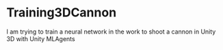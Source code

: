# Training3DCannon
I am trying to train a neural network in the work to shoot a cannon in Unity 3D with Unity MLAgents
